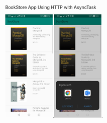 BookStore App 
Using HTTP with AsyncTask 

<img src="/screenshots/a.jpg" width="30%">.<img src="/screenshots/b.jpg" width="30%">.

